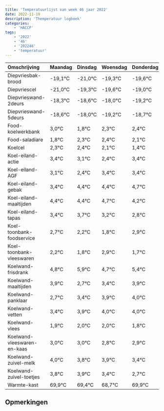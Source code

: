 ```yaml
---
title: 'Temperatuurlijst van week 46 jaar 2022'
date: 2022-11-19
description: 'Themperatuur logboek'
categories:
    - 'HACCP'
tags:
    - '2022'
    - '46'
    - '202246'
    - 'temperatuur'
---
```

|Omschrijving|Maandag|Dinsdag|Woensdag|Donderdag|Vrijdag|Zaterdag|Zondag|
|:---|:---|:---|:---|:---|:---|:---|:---|
|Diepvriesbak-brood|-19,1°C|-21,0°C|-19,3°C|-19,6°C|-19,0°C|-20,2°C| |
|Diepvriescel|-21,0°C|-19,3°C|-19,6°C|-19,0°C|-20,2°C|-19,7°C| |
|Diepvrieswand-2deurs|-18,3°C|-18,6°C|-18,0°C|-19,2°C|-18,7°C|-18,6°C| |
|Diepvrieswand-5deurs|-18,6°C|-18,0°C|-19,2°C|-18,7°C|-18,6°C|-18,9°C| |
|Food-koelwerkbank|3,0°C|1,8°C|2,3°C|2,4°C|2,1°C|1,4°C| |
|Food-saladiare|1,8°C|2,3°C|2,4°C|2,1°C|1,4°C|2,4°C| |
|Koelcel|2,3°C|2,4°C|2,1°C|1,4°C|2,4°C|2,4°C| |
|Koel-eiland-actie|3,4°C|3,1°C|2,4°C|3,4°C|3,4°C|3,7°C| |
|Koel-eiland-AGF|3,1°C|2,4°C|3,4°C|3,4°C|3,7°C|3,2°C| |
|Koel-eiland-gebak|3,4°C|4,4°C|4,4°C|4,7°C|4,2°C|3,8°C| |
|Koel-eiland-maaltijden|4,4°C|4,4°C|4,7°C|4,2°C|3,8°C|4,9°C| |
|Koel-eiland-tapas|3,4°C|3,7°C|3,2°C|2,8°C|3,9°C|2,7°C| |
|Koel-toonbank-foodservice|2,7°C|2,2°C|1,8°C|2,9°C|1,7°C|2,4°C| |
|Koel-toonbank-vleeswaren|2,2°C|1,8°C|2,9°C|1,7°C|2,4°C|2,9°C| |
|Koelwand-frisdrank|4,8°C|5,9°C|4,7°C|5,4°C|5,9°C|6,0°C| |
|Koelwand-maaltijden|3,9°C|2,7°C|3,4°C|3,9°C|4,0°C|4,0°C| |
|Koelwand-panklaar|2,7°C|3,4°C|3,9°C|4,0°C|4,0°C|3,8°C| |
|Koelwand-vetten|3,4°C|3,9°C|4,0°C|4,0°C|3,8°C|3,9°C| |
|Koelwand-vlees|1,9°C|2,0°C|2,0°C|1,8°C|1,9°C|1,4°C| |
|Koelwand-vleeswaren-en-kaas|3,0°C|3,0°C|2,8°C|2,9°C|2,4°C|1,7°C| |
|Koelwand-zuivel-melk|4,0°C|3,8°C|3,9°C|3,4°C|2,7°C|3,9°C| |
|Koelwand-zuivel-toetjes|3,8°C|3,9°C|3,4°C|2,7°C|3,9°C|2,8°C| |
|Warmte-kast|69,9°C|69,4°C|68,7°C|69,9°C|68,8°C|69,6°C| |

## Opmerkingen


